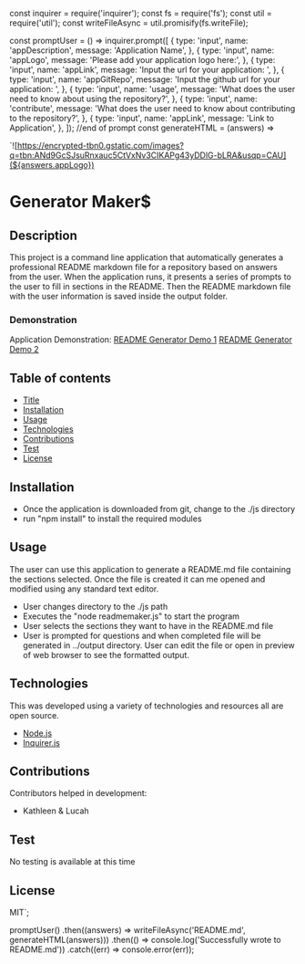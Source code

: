 
  const inquirer = require('inquirer');
  const fs = require('fs');
  const util = require('util');
  const writeFileAsync = util.promisify(fs.writeFile);
  
  const promptUser = () =>
    inquirer.prompt([
      {
          type: 'input',
          name: 'appDescription',
          message: 'Application Name',
        }, 
        {
          type: 'input',
          name: 'appLogo',
          message: 'Please add your application logo here:',
        },
        {
          type: 'input',
          name: 'appLink',
          message: 'Input the url for your application: ',
        },
      {
        type: 'input',
        name: 'appGitRepo',
        message: 'Input the github url for your application: ',
      },
      {
        type: 'input',
        name: 'usage',
        message: 'What does the user need to know about using the repository?',
      },
      {
        type: 'input',
        name: 'contribute',
        message: 'What does the user need to know about contributing to the repository?',
      },
      {
          type: 'input',
          name: 'appLink',
          message: 'Link to Application',
        },
    ]);
  //end of prompt
  const generateHTML = (answers) =>
  
  `![https://encrypted-tbn0.gstatic.com/images?q=tbn:ANd9GcSJsuRnxauc5CtVxNv3CIKAPg43yDDlG-bLRA&usqp=CAU](${answers.appLogo})
  
  


# Generator Maker$

## Description

This project is a command line application that automatically generates a professional README markdown file for a repository based on answers from the user. 
When the application runs, it presents a series of prompts to the user to fill in sections in the README. 
Then the README markdown file with the user information is saved inside the output folder.

### Demonstration

Application Demonstration: [README Generator Demo 1](https://drive.google.com/file/d/1_mN0ZfchmOCtP0l5gLM39VWD_sE3TrR8/view) [README Generator Demo 2](https://drive.google.com/file/d/1sIn6Rf3fskcepG3NpaV1MqzJVGdX4NWr/view) 


## Table of contents
  * [Title](#Title)
  * [Installation](#Installation)
  * [Usage](#Usage)
  * [Technologies](#Technologies)
  * [Contributions](#Contributions)
  * [Test](#Test)
  * [License](#License)
  
  ## Installation
  
  * Once the application is downloaded from git, change to the ./js directory
  * run "npm install" to install the required modules
  
  ## Usage
  The user can use this application to generate a README.md file containing the sections selected. Once the file is created it can me opened and modified using any standard text editor.
  * User changes directory to the ./js path 
  * Executes the "node readmemaker.js" to start the program
  * User selects the sections they want to have in the README.md file
  * User is prompted for questions and when completed file will be generated in ../output directory. User can edit the file or open in preview of web browser to see the formatted output.

    
  
  ## Technologies
  This was developed using a variety of technologies and resources all are open source.
  * [Node.js](https://nodejs.org/)
  * [Inquirer.js](https://www.npmjs.com/package/inquirer)
  
  ## Contributions
  
  Contributors helped in development:
  * Kathleen & Lucah 
  
  ## Test
  No testing is available at this time
  
  ## License
  MIT`;
  
  promptUser()
    .then((answers) => writeFileAsync('README.md', generateHTML(answers)))
    .then(() => console.log('Successfully wrote to README.md'))
    .catch((err) => console.error(err));
